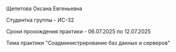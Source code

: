 Щепетова Оксана Евгеньевна 

Студентка группы - ИС-32

Сроки прохождения практики - 06.07.2025 по 12.07.2025

Тема практики "Соадминистрирование баз данных и серверов"



